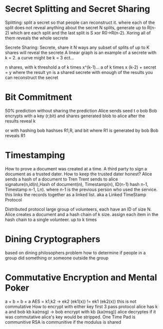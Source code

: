 # Secret Splitting and Secret Sharing

Splitting: split a secret so that people can reconstruct it. where each of the split does not reveal anything about the secret
N splits, generate up to R(n-2) which are each split and the last split is S xor R0->R(n-2).
Xoring all of them reveals the whole secrete

Secrete Sharing:
Secrete, share it N ways
any subset of splits of up to K shares will reveal the secrete
A linear graph is an example of a secrete with k = 2. a curve might be k = 3 ect...

n shares, with k threshold
a of k times x^(k-1)... a of k times x (k-2) + secret = y where the result yn is a shared secrete
with enough of the results you can reconstruct the secret
# Bit Commitment
50% prediction without sharing the prediction
Alice sends seed t o bob
Bob encrypts with a key (r,bit) and shares generated blob to alice
after the results reveal k

or with hashing bob hashses R1,R, and bit where R1 is generated by bob
Bob reveals R1
# Timestamping
How to prove a document was created at a time.
A third party to sign a document as a trusted dater. How to keep the trusted dater honest?
Alice sends a hash of a document to Tren
Trent sends to alice signature(n,id(n),Hash of document(n), Timestamp(n), ID(n-1) hash n-1, Timestamp n-1, Ln).
where n-1 is the previous person who used the service. this links the records together as a linked list. aka a Linked TimeStamp Protocol

Distributed protocol
large group of volunteers, each have an ID of size N.
Alice creates a document and a hash chain of k size. assign each item in the hash chain to a single volunteer. up to k times
# Dining Cryptographers
based on dining philosophers problem
how to determine if people in a group did something or someone outside the group

# Commutative Encryption and Mental Poker
a + b = b + a
AES = k1,k2 -> ek2 (ek1(x)) != ek1 (ek2(x)) this is not commutative
How to encrypt with either key first
3 pass protocol
alice has k a and bob kb
ka(msg) -> bob encrypt with kb (ka(msg))
alice decryptes
if it was commutative alice's key would be stripped.
One Time Pad is communitive
RSA is communitive if the modulus is shared